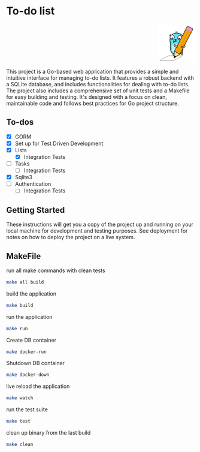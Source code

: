 # To-do list

<p align="right">
  <img src="./gopher.png" alt="Gopher">
</p>

This project is a Go-based web application that provides a simple and intuitive interface for managing to-do lists. It features a robust backend with a SQLite database, and includes functionalities for dealing with to-do lists. The project also includes a comprehensive set of unit tests and a Makefile for easy building and testing. It's designed with a focus on clean, maintainable code and follows best practices for Go project structure.

## To-dos

- [x] GORM
- [x] Set up for Test Driven Development
- [x] Lists
  - [x] Integration Tests
- [ ] Tasks
  - [ ] Integration Tests
- [x] Sqlite3
- [ ] Authentication
  - [ ] Integration Tests

## Getting Started

These instructions will get you a copy of the project up and running on your local machine for development and testing purposes. See deployment for notes on how to deploy the project on a live system.

## MakeFile

run all make commands with clean tests

```bash
make all build
```

build the application

```bash
make build
```

run the application

```bash
make run
```

Create DB container

```bash
make docker-run
```

Shutdown DB container

```bash
make docker-down
```

live reload the application

```bash
make watch
```

run the test suite

```bash
make test
```

clean up binary from the last build

```bash
make clean
```

